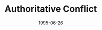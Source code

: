 ---
mission_id: authcon
slug: "authoritative-conflict"
editorsChoice:
title: "Authoritative Conflict"
authors: 
    - "Michael W. Moss"
date: 1995-06-26
filename: "/missions/authcon.zip"
description: "A modification of the Ramsees Hed mission that adds different enemies and items."
cover:
levelReplaced: RAMSHED
difficulty: no
bm:	no
fme: no
wax: no
three_do: no
voc: no
gmd: no
vue: no
lfd: no
base: "Modified Level" 
editors: 

---